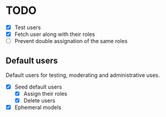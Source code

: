 # TODO

- [x] Test users
- [x] Fetch user along with their roles
- [ ] Prevent double assignation of the same roles

## Default users

Default users for testing, moderating and administrative uses.

- [x] Seed default users
	- [x] Assign their roles
	- [x] Delete users

- [x] Ephemeral models
